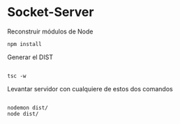 
# Socket-Server

Reconstruir módulos de Node
````
npm install
````

Generar el DIST
````

tsc -w
````

Levantar servidor con cualquiere de estos dos comandos
````

nodemon dist/
node dist/
````